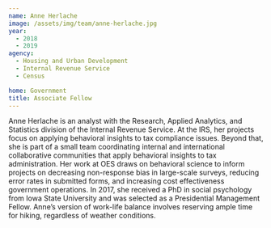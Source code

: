 ```yaml
---
name: Anne Herlache
image: /assets/img/team/anne-herlache.jpg 
year: 
  - 2018
  - 2019
agency:   
  - Housing and Urban Development
  - Internal Revenue Service 
  - Census

home: Government 
title: Associate Fellow 
---
```


Anne Herlache is an analyst with the Research, Applied Analytics, and Statistics division of the Internal Revenue Service. At the IRS, her projects focus on applying behavioral insights to tax compliance issues. Beyond that, she is part of a small team coordinating internal and international collaborative communities that apply behavioral insights to tax administration. Her work at OES draws on behavioral science to inform projects on decreasing non-response bias in large-scale surveys, reducing error rates in submitted forms, and increasing cost effectiveness government operations. In 2017, she received a PhD in social psychology from Iowa State University and was selected as a Presidential Management Fellow. Anne’s version of work-life balance involves reserving ample time for hiking, regardless of weather conditions. 
